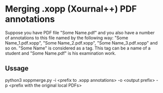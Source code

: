# Merging .xopp (Xournal++) PDF annotations
Suppose you have PDF file "Some Name.pdf" and you also have a number of annotations to this file named by the following way:
"Some Name_1.pdf.xopp", "Some Name_2.pdf.xopp", "Some Name_3.pdf.xopp" and so on.
"Some Name" is considered as a tag. This tag can be a name of a student and "Some Name.pdf" is his examination work.

## Ussage

python3 xoppmerge.py -i \<prefix to .xopp annotations> -o \<output prefix\> -p \<prefix with the original local PDFs\>
